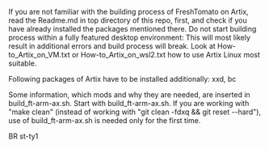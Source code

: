 If you are not familiar with the building process of FreshTomato on Artix, read the Readme.md in top directory of this repo, first, and check if you have already installed the packages mentioned there. Do not start building process within a fully featured desktop environment: This will most likely result in additional errors and build process will break. Look at How-to_Artix_on_VM.txt or How-to_Artix_on_wsl2.txt how to use Artix Linux most suitable.

Following packages of Artix have to be installed additionally: 
xxd, bc

Some information, which mods and why they are needed, are inserted in build_ft-arm-ax.sh.
Start with build_ft-arm-ax.sh. If you are working with "make clean" (instead of working with "git clean -fdxq && git reset --hard"), 
use of build_ft-arm-ax.sh is needed only for the first time.

BR 
st-ty1
